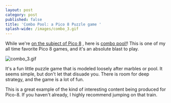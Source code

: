 ```yaml
---
layout: post
category: post
published: false
title: 'Combo Pool: a Pico 8 Puzzle game '
splash-wide: /images/combo_3.gif
---
```

While we're [on the subject of Pico 8](http://ajroach42.github.io/tempest-a-survival-roguelike-in-pico-8/) , here is [combo pool!](https://www.lexaloffle.com/bbs/?tid=3467)! This is one of my all time favorite Pico 8 games, and it's an absolute blast to play. 

![combo_3.gif]({{site.baseurl}}/images/combo_3.gif)


It's a fun little puzzle game that is modeled loosely after marbles or pool. It seems simple, but don't let that disuade you. There is room for deep strategy, and the game is a lot of fun. 

This is a great example of the kind of interesting content being produced for Pico-8. If you haven't already, I highly recommend jumping on that train. 